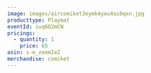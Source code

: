 ```yaml
---
image: images/aircomiket3eymk4yeu4ai0qxn.jpg
producttype: Playmat
eventId: iuq6O2mCN
pricings:
  - quantity: 1
    price: 65
asin: s-e_zeemIe2
merchandise: comiket
---
```

